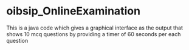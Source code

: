 # oibsip_OnlineExamination
This is a java code which gives a graphical interface as the output that shows 10 mcq questions by providing a timer of 60 seconds per each question
